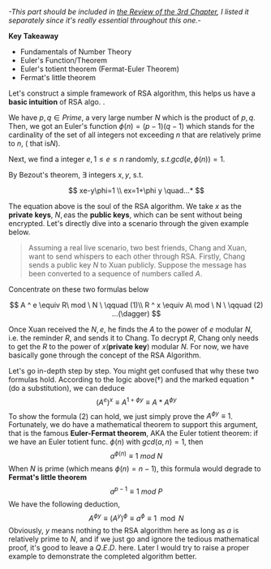 *-This part should be included in [the Review of the 3rd Chapter](https://www.jianshu.com/p/b44b24f63607), I listed it separately since it's really essential throughout this one.-*

**Key Takeaway**

* Fundamentals of Number Theory
* Euler's Function/Theorem
* Euler's totient theorem (Fermat-Euler Theorem)
* Fermat's little theorem

Let's construct a simple framework of RSA algorithm, this helps us have a **basic intuition** of RSA algo. .

We have $p,q \in Prime$, a very large number $N$ which is the product of $p,q$. Then, we got an Euler's function $\phi(n)=(p-1)(q-1)$ which stands for the cardinality of the set of all integers not exceeding $n$ that are relatively prime to $n$, ( that is$N$).

Next, we find a integer $e,1 \leqslant e \leqslant n$ randomly, $s.t.  gcd(e,\phi(n))=1$.

By Bezout's theorem, $\exists$ integers $x,y$,  s.t. 

$$
xe-y\phi=1 \\
ex=1+\phi y  \quad...*
$$

The equation above is the soul of the RSA algorithm. We take $x$ as the **private keys**, $N,e$as the **public keys**, which can be sent without being encrypted. Let's directly dive into a scenario through the given example below.

>Assuming a real live scenario, two best friends, Chang and Xuan, want to send whispers to each other through RSA. Firstly, Chang sends a public key $N$ to Xuan publicly. Suppose the message has been converted to a sequence of numbers called $A$.

 

Concentrate on these two formulas below

$$
A ^ e \equiv R\ mod \ N  \ \qquad (1)\\ 
R ^ x \equiv A\ mod \ N \   \qquad (2) ...(\dagger)
$$

Once Xuan received the $N,e$, he finds the $A$ to the power of $e$ modular $N$, i.e. the reminder $R$, and sends it to Chang. To decrypt $R$, Chang only needs to get the $R$ to the power of $x$(**private key**) modular $N$. For now, we have basically gone through the concept of the RSA Algorithm.

Let's go in-depth step by step. You might get confused that why these two formulas hold. According to the logic above$(\dagger)$ and the marked equation $*$(do a substitution), we can deduce
$$
(A^e)^x \equiv A^{1+\phi y} \equiv A*A^{\phi y}
$$
To show the formula (2) can hold, we just simply prove the $A^{\phi y}\equiv1$. Fortunately, we do have a mathematical theorem to support this argument, that is the famous **Euler-Fermat theorem**, AKA the Euler totient theorem: if we have an Euler totient func. $\phi(n)\  \text{with}\ gcd(a,n)=1$, then
$$
a^{\phi(n)} \equiv 1\  mod\ N
$$
When $N$ is prime (which means $\phi(n)=n-1$), this formula would degrade to **Fermat's little theorem**
$$
a^{p-1} \equiv 1\ mod\ P
$$
We have the following deduction,
$$
A^{\phi y} \equiv (A^y)^{\phi} 
\equiv a^{\phi} \equiv 1 \mod N
$$
Obviously, $y$ means nothing to the RSA algorithm here as long as $a$ is relatively prime to $N$, and if we just go and ignore the tedious mathematical proof, it's good to leave a $Q.E.D.$ here. Later I would try to raise a proper example to demonstrate the completed algorithm better. 
